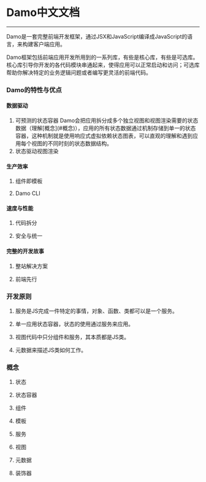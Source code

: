 # Damo中文文档

---

Damo是一套完整前端开发框架，通过JSX和JavaScript编译成JavaScript的语言，来构建客户端应用。

Damo框架包括前端应用开发所用到的一系列库，有些是核心库，有些是可选库。核心库引导你开发的各代码模块串通起来，使得应用可以正常启动和访问；可选库帮助你解决特定的业务逻辑问题或者编写更灵活的前端代码。

### Damo的特性与优点

#### 数据驱动

1. 可预测的状态容器
  Damo会把应用拆分成多个独立视图和视图渲染需要的状态数据（理解\[概念\]\(\#概念\)），应用的所有状态数据通过机制存储到单一的状态容器，这种机制就是使用响应式虚拟依赖状态图表，可以直观的理解和遇到应用每个视图的不同时刻的状态数据结构。
2. 状态驱动视图渲染

#### 生产效率

1. 组件即模板

2. Damo CLI


#### 速度与性能

1. 代码拆分

2. 安全与统一


#### 完整的开发故事

1. 整站解决方案

2. 前端先行


### 开发原则

1. 服务是JS完成一件特定的事情，对象、函数、类都可以是一个服务。

2. 单一应用状态容器，状态的使用通过服务来应用。

3. 视图代码中只分组件和服务，其本质都是JS类。

4. 元数据来描述JS类如何工作。


### 概念

1. 状态

2. 状态容器

3. 组件

4. 模板
5. 服务
6. 视图
7. 元数据
8. 装饰器

